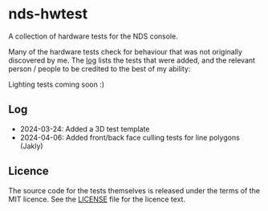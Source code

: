 # nds-hwtest
A collection of hardware tests for the NDS console.

Many of the hardware tests check for behaviour that was not originally
discovered by me. The [log](#Log) lists the tests that were added, and the
relevant person / people to be credited to the best of my ability:

Lighting tests coming soon :)

## Log
* 2024-03-24: Added a 3D test template
* 2024-04-06: Added front/back face culling tests for line polygons (Jakly)

## Licence
The source code for the tests themselves is released under the terms of the MIT
licence. See the [LICENSE](LICENSE) file for the licence text.
